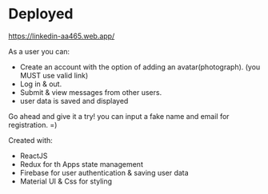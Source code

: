 # Deployed 

https://linkedin-aa465.web.app/

As a user you can:

- Create an account with the option of adding an avatar(photograph). (you MUST use valid link)
- Log in & out.
- Submit & view messages from other users.
- user data is saved and displayed

Go ahead and give it a try! you can input a fake name and email for registration. =)

Created with:
- ReactJS
- Redux for th Apps state management
- Firebase for user authentication & saving user data
- Material UI & Css for styling

